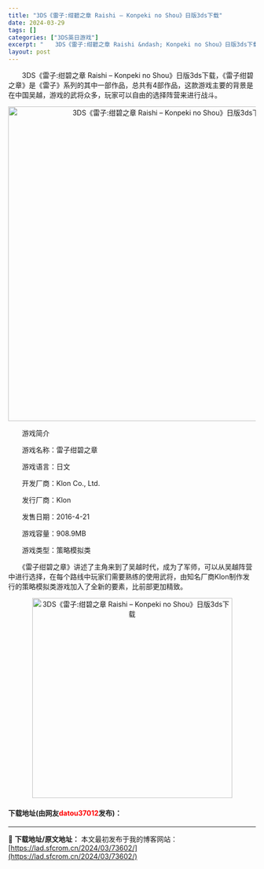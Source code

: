 ```yaml
---
title: "3DS《雷子:绀碧之章 Raishi – Konpeki no Shou》日版3ds下载"
date: 2024-03-29
tags: []
categories: ["3DS英日游戏"]
excerpt: "　　3DS《雷子:绀碧之章 Raishi &ndash; Konpeki no Shou》日版3ds下载，《雷子绀碧之章》是《雷子》系列的其中一部作品，总共有4部作品，这款游戏主要的背景是在中国吴越，游戏的武将众多，玩家可以自由的选择阵营来进行战斗。 　　游戏简介 　　游戏名称：雷子绀碧之章 　　游&hellip;"
layout: post
---
```


 <p>　　3DS《雷子:绀碧之章 Raishi &ndash; Konpeki no Shou》日版3ds下载，《雷子绀碧之章》是《雷子》系列的其中一部作品，总共有4部作品，这款游戏主要的背景是在中国吴越，游戏的武将众多，玩家可以自由的选择阵营来进行战斗。</p> <p align="center"><img align="" border="0" src="https://lad.sfcrom.cn/wp-content/uploads/2024/03/20240329_6606301d7b65f.jpg" width="640" alt="3DS《雷子:绀碧之章 Raishi – Konpeki no Shou》日版3ds下载" /></p> <p>　　游戏简介</p> <p>　　游戏名称：雷子绀碧之章</p> <p>　　游戏语言：日文</p> <p>　　开发厂商：Klon Co., Ltd.</p> <p>　　发行厂商：Klon</p> <p>　　发售日期：2016-4-21</p> <p>　　游戏容量：908.9MB</p> <p>　　游戏类型：策略模拟类</p> <p>　　《雷子绀碧之章》讲述了主角来到了吴越时代，成为了军师，可以从吴越阵营中进行选择，在每个路线中玩家们需要熟练的使用武将，由知名厂商Klon制作发行的策略模拟类游戏加入了全新的要素，比前部更加精致。</p> <p align="center"><img align="" border="0" src="https://lad.sfcrom.cn/wp-content/uploads/2024/03/20240329_6606301e49680.png" width="407" alt="3DS《雷子:绀碧之章 Raishi – Konpeki no Shou》日版3ds下载" /></p> <p><h4>下载地址(由网友<font color="red">datou37012</font>发布)：</h4></p> 

---
📖 **下载地址/原文地址：** 本文最初发布于我的博客网站：[https://lad.sfcrom.cn/2024/03/73602/](https://lad.sfcrom.cn/2024/03/73602/)
